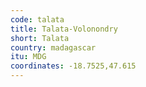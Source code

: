 ```yaml
---
code: talata
title: Talata-Volonondry
short: Talata
country: madagascar
itu: MDG
coordinates: -18.7525,47.615
---
```

